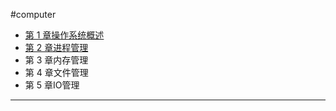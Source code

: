 #computer

- [第 1 章操作系统概述](第%201%20章操作系统概述.md)
- [第 2 章进程管理](第%202%20章进程管理.md)
- 第 3 章内存管理
- 第 4 章文件管理
- 第 5 章IO管理
---







